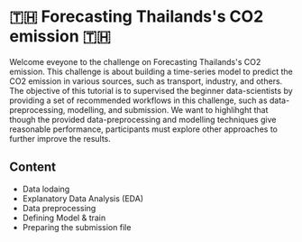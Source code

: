 # 🇹🇭 Forecasting Thailands's CO2 emission 🇹🇭
Welcome eveyone to the challenge on Forecasting Thailands's CO2 emission. This challenge is about building a time-series model to predict the CO2 emission in various sources, such as transport, industry, and others. The objective of this tutorial is to supervised the beginner data-scientists by providing a set of recommended workflows in this challenge, such as data-preprocessing, modelling, and submission. We want to highlihght that though the provided data-preprocessing and modelling techniques give reasonable performance, participants must explore other approaches to further improve the results.

## Content
* Data lodaing
* Explanatory Data Analysis (EDA)
* Data preprocessing
* Defining Model & train
* Preparing the submission file
